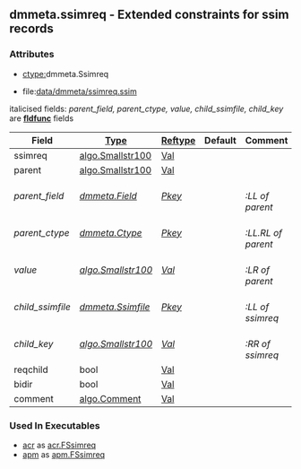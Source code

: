## dmmeta.ssimreq - Extended constraints for ssim records


### Attributes
<a href="#attributes"></a>
<!-- dev.mdmark  mdmark:MDSECTION  state:BEG_AUTO  param:Attributes -->
* [ctype:](/txt/ssimdb/dmmeta/ctype.md)dmmeta.Ssimreq

* file:[data/dmmeta/ssimreq.ssim](/data/dmmeta/ssimreq.ssim)

italicised fields: *parent_field, parent_ctype, value, child_ssimfile, child_key* are [**fldfunc**](/txt/ssim.md#fldfunc) fields

|Field|[Type](/txt/ssimdb/dmmeta/ctype.md)|[Reftype](/txt/ssimdb/dmmeta/reftype.md)|Default|Comment|
|---|---|---|---|---|
|ssimreq|[algo.Smallstr100](/txt/protocol/algo/README.md#algo-smallstr100)|[Val](/txt/exe/amc/reftypes.md#val)|||
|parent|[algo.Smallstr100](/txt/protocol/algo/README.md#algo-smallstr100)|[Val](/txt/exe/amc/reftypes.md#val)|||
|*parent_field*|*[dmmeta.Field](/txt/ssimdb/dmmeta/field.md)*|*[Pkey](/txt/exe/amc/reftypes.md#pkey)*||*<br>:LL of parent*|
|*parent_ctype*|*[dmmeta.Ctype](/txt/ssimdb/dmmeta/ctype.md)*|*[Pkey](/txt/exe/amc/reftypes.md#pkey)*||*<br>:LL.RL of parent*|
|*value*|*[algo.Smallstr100](/txt/protocol/algo/README.md#algo-smallstr100)*|*[Val](/txt/exe/amc/reftypes.md#val)*||*<br>:LR of parent*|
|*child_ssimfile*|*[dmmeta.Ssimfile](/txt/ssimdb/dmmeta/ssimfile.md)*|*[Pkey](/txt/exe/amc/reftypes.md#pkey)*||*<br>:LL of ssimreq*|
|*child_key*|*[algo.Smallstr100](/txt/protocol/algo/README.md#algo-smallstr100)*|*[Val](/txt/exe/amc/reftypes.md#val)*||*<br>:RR of ssimreq*|
|reqchild|bool|[Val](/txt/exe/amc/reftypes.md#val)|||
|bidir|bool|[Val](/txt/exe/amc/reftypes.md#val)|||
|comment|[algo.Comment](/txt/protocol/algo/Comment.md)|[Val](/txt/exe/amc/reftypes.md#val)|||

<!-- dev.mdmark  mdmark:MDSECTION  state:END_AUTO  param:Attributes -->

### Used In Executables
<a href="#used-in-executables"></a>
<!-- dev.mdmark  mdmark:MDSECTION  state:BEG_AUTO  param:ImdbUses -->

* [acr](/txt/exe/acr/internals.md) as [acr.FSsimreq](/txt/exe/acr/internals.md#acr-fssimreq)
* [apm](/txt/exe/apm/internals.md) as [apm.FSsimreq](/txt/exe/apm/internals.md#apm-fssimreq)

<!-- dev.mdmark  mdmark:MDSECTION  state:END_AUTO  param:ImdbUses -->

